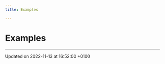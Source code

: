 ```yaml
---
title: Examples

---
```


# Examples







-------------------------------

Updated on 2022-11-13 at 16:52:00 +0100
